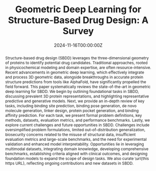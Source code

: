 ---
title: "Geometric Deep Learning for Structure-Based Drug Design: A Survey"
authors:
authors:
  - Zaixi Zhang *
  - Jiaxian Yan *
  - Yining Huang *
  - Qi Liu
  - Enhong Chen
  - Mengdi Wang
  - Marinka Zitnik


# Author notes (optional)
author_notes:
  - 'Equal contribution'
  - 'Equal contribution'
  - 'Equal contribution'
  - ''
  - ''
  - ''
  - ''

date: "2024-11-16T00:00:00Z"
doi: ""

# Schedule page publish date (NOT publication's date).
publishDate: "2024-11-16T00:00:00Z"

# Publication type.
# Accepts a single type but formatted as a YAML list (for Hugo requirements).
# Enter a publication type from the CSL standard.
publication_types: ["article"]

# Publication name and optional abbreviated publication name.
publication: ""
publication_short: ""

abstract: Structure-based drug design (SBDD) leverages the three-dimensional geometry of proteins to identify potential drug candidates. Traditional approaches, rooted in physicochemical modeling and domain expertise, are often resource-intensive. Recent advancements in geometric deep learning, which effectively integrate and process 3D geometric data, alongside breakthroughs in accurate protein structure predictions from tools like AlphaFold, have significantly propelled the field forward. This paper systematically reviews the state-of-the-art in geometric deep learning for SBDD. We begin by outlining foundational tasks in SBDD, discussing prevalent 3D protein representations, and highlighting representative predictive and generative models. Next, we provide an in-depth review of key tasks, including binding site prediction, binding pose generation, de novo molecule generation, linker design, protein pocket generation, and binding affinity prediction. For each task, we present formal problem definitions, key methods, datasets, evaluation metrics, and performance benchmarks. Lastly, we explore current challenges and future opportunities in SBDD. Challenges include oversimplified problem formulations, limited out-of-distribution generalization, biosecurity concerns related to the misuse of structural data, insufficient evaluation metrics and large-scale benchmarks, and the need for experimental validation and enhanced model interpretability. Opportunities lie in leveraging multimodal datasets, integrating domain knowledge, developing comprehensive benchmarks, establishing criteria aligned with clinical outcomes, and designing foundation models to expand the scope of design tasks. We also curate \url{this https URL}, reflecting ongoing contributions and new datasets in SBDD.

# Summary. An optional shortened abstract.
summary: This paper systematically reviews the state-of-the-art in geometric deep learning for SBDD. 

tags:
- Structure-Based Drug Design

featured: false

links:
# - name: Custom Link
#   url: http://example.org
url_pdf: https://arxiv.org/abs/2306.11768
url_code: ''
url_dataset: ''
url_poster: ''
url_project: ''
url_slides: ''
url_source: ''
url_video: ''

# Featured image
# To use, add an image named `featured.jpg/png` to your page's folder. 
# image:
#   caption: 'Image credit: [**Unsplash**](https://unsplash.com/photos/s9CC2SKySJM)'
#   focal_point: ""
#   preview_only: false

# Associated Projects (optional).
#   Associate this publication with one or more of your projects.
#   Simply enter your project's folder or file name without extension.
#   E.g. `internal-project` references `content/project/internal-project/index.md`.
#   Otherwise, set `projects: []`.
# projects:
# - internal-project

# Slides (optional).
#   Associate this publication with Markdown slides.
#   Simply enter your slide deck's filename without extension.
#   E.g. `slides: "example"` references `content/slides/example/index.md`.
#   Otherwise, set `slides: ""`.
# slides: example
---